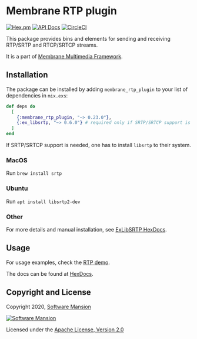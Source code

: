 # Membrane RTP plugin

[![Hex.pm](https://img.shields.io/hexpm/v/membrane_rtp_plugin.svg)](https://hex.pm/packages/membrane_rtp_plugin)
[![API Docs](https://img.shields.io/badge/api-docs-yellow.svg?style=flat)](https://hexdocs.pm/membrane_rtp_plugin/)
[![CircleCI](https://circleci.com/gh/membraneframework/membrane_rtp_plugin.svg?style=svg)](https://circleci.com/gh/membraneframework/membrane_rtp_plugin)

This package provides bins and elements for sending and receiving RTP/SRTP and RTCP/SRTCP streams.

It is a part of [Membrane Multimedia Framework](https://membraneframework.org).

## Installation

The package can be installed by adding `membrane_rtp_plugin` to your list of dependencies in `mix.exs`:

```elixir
def deps do
  [
    {:membrane_rtp_plugin, "~> 0.23.0"},
    {:ex_libsrtp, "~> 0.6.0"} # required only if SRTP/SRTCP support is needed
  ]
end
```

If SRTP/SRTCP support is needed, one has to install `libsrtp` to their system.

### MacOS

Run `brew install srtp`

### Ubuntu

Run `apt install libsrtp2-dev`

### Other

For more details and manual installation, see [ExLibSRTP HexDocs](https://hexdocs.pm/ex_libsrtp/readme.html).

## Usage

For usage examples, check the [RTP demo](https://github.com/membraneframework/membrane_demo/tree/master/rtp).

The docs can be found at [HexDocs](https://hexdocs.pm/membrane_rtp_plugin).

## Copyright and License

Copyright 2020, [Software Mansion](https://swmansion.com/?utm_source=git&utm_medium=readme&utm_campaign=membrane_rtp_plugin)

[![Software Mansion](https://logo.swmansion.com/logo?color=white&variant=desktop&width=200&tag=membrane-github)](https://swmansion.com/?utm_source=git&utm_medium=readme&utm_campaign=membrane_rtp_plugin)

Licensed under the [Apache License, Version 2.0](LICENSE)
